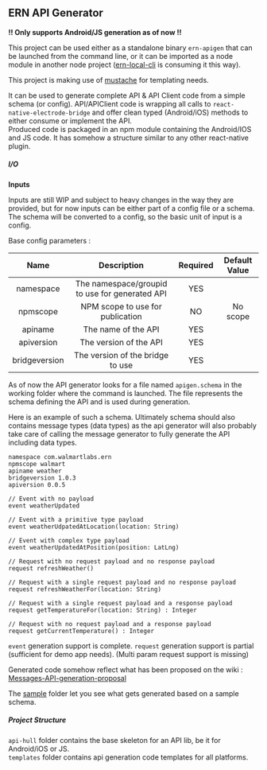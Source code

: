 ## ERN API Generator

**!! Only supports Android/JS generation as of now !!**

This project can be used either as a standalone binary `ern-apigen` that can be launched from the command line, or it can be imported as a node module in another node project ([ern-local-cli](../ern-local-cli) is consuming it this way).

This project is making use of [mustache](https://mustache.github.io/) for templating needs.

It can be used to generate complete API & API Client code from a simple schema (or config).
API/APIClient code is wrapping all calls to `react-native-electrode-bridge` and offer clean typed (Android/iOS) methods to either consume or implement the API.  
Produced code is packaged in an npm module containing the Android/IOS and JS code. It has somehow a structure similar to any other react-native plugin.  

##### I/O

**Inputs**

Inputs are still WIP and subject to heavy changes in the way they are provided, but for now inputs can be either part of a config file or a schema. The schema will be converted to a config, so the basic unit of
input is a config.

Base config parameters :

| Name         | Description       | Required    | Default Value
|:----------:|:-------------:|:-------------:|:-------------:|
| namespace | The namespace/groupid to use for generated API| YES |  |
| npmscope | NPM scope to use for publication | NO | No scope |
| apiname | The name of the API | YES | |
| apiversion | The version of the API | YES | |
| bridgeversion | The version of the bridge to use | YES | | |

As of now the API generator looks for a file named `apigen.schema` in the working folder where the command is launched. The file represents the schema defining the API and is used during generation.

Here is an example of such a schema. Ultimately schema should also contains message types (data types) as the api generator will also probably take care of calling the message generator to fully generate the API including data types.

```
namespace com.walmartlabs.ern
npmscope walmart
apiname weather
bridgeversion 1.0.3
apiversion 0.0.5

// Event with no payload
event weatherUpdated

// Event with a primitive type payload
event weatherUdpatedAtLocation(location: String)

// Event with complex type payload
event weatherUpdatedAtPosition(position: LatLng)

// Request with no request payload and no response payload
request refreshWeather()

// Request with a single request payload and no response payload
request refreshWeatherFor(location: String)

// Request with a single request payload and a response payload
request getTemperatureFor(location: String) : Integer

// Request with no request payload and a response payload
request getCurrentTemperature() : Integer
```

`event` generation support is complete.
`request` generation support is partial (sufficient for demo app needs).
(Multi param request support is missing)


Generated code somehow reflect what has been proposed on the wiki :  
[Messages-API-generation-proposal](https://gecgithub01.walmart.com/Electrode-Mobile-Platform/site/wiki/Messages-API-generation-proposal)

The [sample](./sample) folder let you see what gets generated based on a sample schema. 

##### Project Structure

`api-hull` folder contains the base skeleton for an API lib, be it for Android/iOS or JS.  
`templates` folder contains api generation code templates for all platforms.

